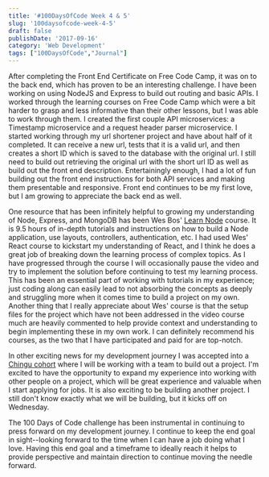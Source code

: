 ```yaml
---
title: '#100DaysOfCode Week 4 & 5'
slug: '100daysofcode-week-4-5'
draft: false
publishDate: '2017-09-16'
category: 'Web Development'
tags: ["100DaysOfCode","Journal"]
---
```

After completing the Front End Certificate on Free Code Camp, it was on to the back end, which has proven to be an interesting challenge. I have been working on using NodeJS and Express to build out routing and basic APIs. I worked through the learning courses on Free Code Camp which were a bit harder to grasp and less informative than their other lessons, but I was able to work through them. I created the first couple API microservices: a Timestamp microservice and a request header parser microservice. I started working through my url shortener project and have about half of it completed. It can receive a new url, tests that it is a valid url, and then creates a short ID which is saved to the database with the original url. I still need to build out retrieving the original url with the short url ID as well as build out the front end description. Entertainingly enough, I had a lot of fun building out the front end instructions for both API services and making them presentable and responsive. Front end continues to be my first love, but I am growing to appreciate the back end as well.

One resource that has been infinitely helpful to growing my understanding of Node, Express, and MongoDB has been Wes Bos' [Learn Node](http://learnnode.com/) course. It is 9.5 hours of in-depth tutorials and instructions on how to build a Node application, use layouts, controllers, authentication, etc. I had used Wes' React course to kickstart my understanding of React, and I think he does a great job of breaking down the learning process of complex topics. As I have progressed through the course I will occasionally pause the video and try to implement the solution before continuing to test my learning process. This has been an essential part of working with tutorials in my experience; just coding along can easily lead to not absorbing the concepts as deeply and struggling more when it comes time to build a project on my own. Another thing that I really appreciate about Wes' course is that the setup files for the project which have not been addressed in the video course much are heavily commented to help provide context and understanding to begin implementing these in my own work. I can definitely recommend his courses, as the two that I have participated and paid for are top-notch.

In other exciting news for my development journey I was accepted into a [Chingu cohort](https://chingu-cohorts.github.io/chingu-directory/) where I will be working with a team to build out a project. I'm excited to have the opportunity to expand my experience into working with other people on a project, which will be great experience and valuable when I start applying for jobs. It is also exciting to be building another project. I still don't know exactly what we will be building, but it kicks off on Wednesday.

The 100 Days of Code challenge has been instrumental in continuing to press forward on my development journey. I continue to keep the end goal in sight--looking forward to the time when I can have a job doing what I love. Having this end goal and a timeframe to ideally reach it helps to provide perspective and maintain direction to continue moving the needle forward.
